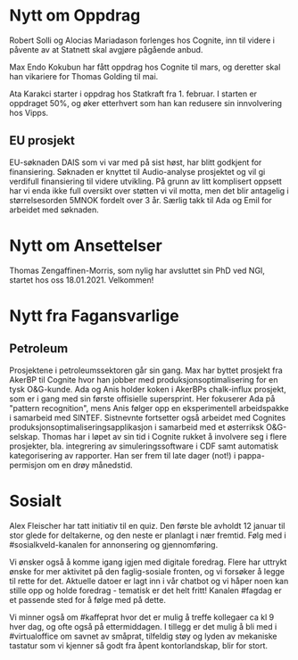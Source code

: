 # Nytt om Oppdrag

Robert Solli og Alocias Mariadason forlenges hos Cognite, inn til videre i påvente av at Statnett skal avgjøre pågående anbud.

Max Endo Kokubun har fått oppdrag hos Cognite til mars, og deretter skal han vikariere for Thomas Golding til mai.

Ata Karakci starter i oppdrag hos Statkraft fra 1. februar. I starten er oppdraget 50%, og øker etterhvert som han kan redusere sin innvolvering hos Vipps.

## EU prosjekt

EU-søknaden DAIS som vi var med på sist høst, har blitt godkjent for finansiering. Søknaden er knyttet til Audio-analyse prosjektet og vil gi verdifull finansiering til videre utvikling. På grunn av litt komplisert oppsett har vi enda ikke full oversikt over støtten vi vil motta, men det blir antagelig i størrelsesorden 5MNOK fordelt over 3 år. Særlig takk til Ada og Emil for arbeidet med søknaden.

# Nytt om Ansettelser

Thomas Zengaffinen-Morris, som nylig har avsluttet sin PhD ved NGI, startet hos oss 18.01.2021. Velkommen!

# Nytt fra Fagansvarlige

## Petroleum

Prosjektene i petroleumssektoren går sin gang. Max har byttet prosjekt fra AkerBP til Cognite hvor han jobber med produksjonsoptimalisering for en tysk O&G-kunde. Ada og Anis holder koken i AkerBPs chalk-influx prosjekt, som er i gang med sin første offisielle supersprint. Her fokuserer Ada på "pattern recognition", mens Anis følger opp en eksperimentell arbeidspakke i samarbeid med SINTEF. Sistnevnte fortsetter også arbeidet med Cognites produksjonsoptimaliseringsapplikasjon i samarbeid med et østerriksk O&G-selskap. Thomas har i løpet av sin tid i Cognite rukket å involvere seg i flere prosjekter, bla. integrering av simuleringssoftware i CDF samt automatisk kategorisering av rapporter. Han ser frem til late dager (not!) i pappa-permisjon om en drøy månedstid.

# Sosialt

Alex Fleischer har tatt initiativ til en quiz. Den første ble avholdt 12 januar til stor glede for deltakerne, og den neste er planlagt i nær fremtid. Følg med i #sosialkveld-kanalen for annonsering og gjennomføring.

Vi ønsker også å komme igang igjen med digitale foredrag. Flere har uttrykt ønske for mer aktivitet på den faglig-sosiale fronten, og vi forsøker å legge til rette for det. Aktuelle datoer er lagt inn i vår chatbot og vi håper noen kan stille opp og holde foredrag - tematisk er det helt fritt! Kanalen #fagdag er et passende sted for å følge med på dette.

Vi minner også om #kaffeprat hvor det er mulig å treffe kollegaer ca kl 9 hver dag, og ofte også på ettermiddagen. I tillegg er det mulig å bli med i #virtualoffice om savnet av småprat, tilfeldig støy og lyden av mekaniske tastatur som vi kjenner så godt fra åpent kontorlandskap, blir for stort. 
